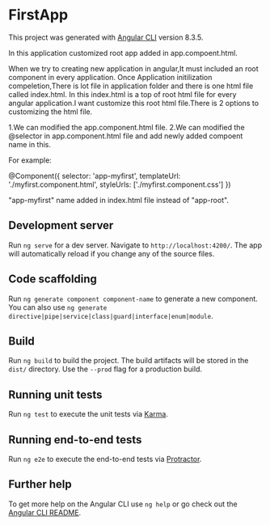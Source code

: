 # FirstApp

This project was generated with [Angular CLI](https://github.com/angular/angular-cli) version 8.3.5.

In this application customized root app added in app.compoent.html.

When we try to creating new application in angular,It must included an root component in every application.
Once Application initilization compeletion,There is lot file in application folder and there is one html file called index.html.
In this index.html is a top of root html file for every angular application.I want customize this root html file.There is 2 options to customizing the html file.

1.We can modified the app.component.html file.
2.We can modified the @selector in app.component.html file and add newly added compoent name in this.

For example:

@Component({
  selector: 'app-myfirst',
  templateUrl: './myfirst.component.html',
  styleUrls: ['./myfirst.component.css']
})

"app-myfirst" name added in index.html file instead of "app-root".

## Development server

Run `ng serve` for a dev server. Navigate to `http://localhost:4200/`. The app will automatically reload if you change any of the source files.

## Code scaffolding

Run `ng generate component component-name` to generate a new component. You can also use `ng generate directive|pipe|service|class|guard|interface|enum|module`.

## Build

Run `ng build` to build the project. The build artifacts will be stored in the `dist/` directory. Use the `--prod` flag for a production build.

## Running unit tests

Run `ng test` to execute the unit tests via [Karma](https://karma-runner.github.io).

## Running end-to-end tests

Run `ng e2e` to execute the end-to-end tests via [Protractor](http://www.protractortest.org/).

## Further help

To get more help on the Angular CLI use `ng help` or go check out the [Angular CLI README](https://github.com/angular/angular-cli/blob/master/README.md).
